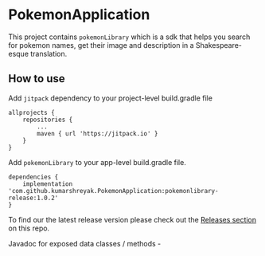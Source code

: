 # PokemonApplication
This project contains `pokemonLibrary` which is a sdk that helps you search for pokemon names, get their image and description in a Shakespeare-esque translation.

## How to use
Add `jitpack` dependency to your project-level build.gradle file
```
allprojects {
	repositories {
		...
		maven { url 'https://jitpack.io' }
	}
}
```

Add `pokemonLibrary` to your app-level build.gradle file.
```
dependencies {
    implementation 'com.github.kumarshreyak.PokemonApplication:pokemonlibrary-release:1.0.2'
}
```
To find our the latest release version please check out the [Releases section](https://github.com/kumarshreyak/PokemonApplication/releases) on this repo.

Javadoc for exposed data classes / methods -
